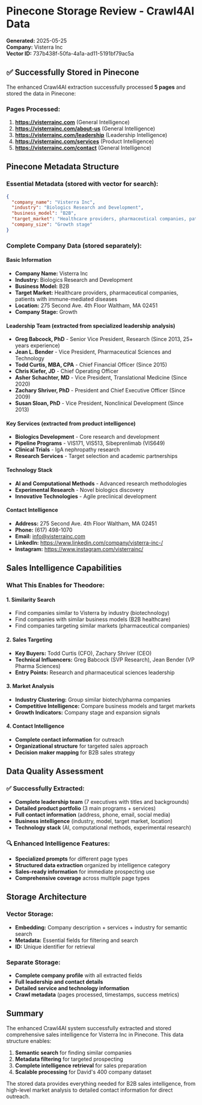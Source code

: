 # Pinecone Storage Review - Crawl4AI Data

**Generated:** 2025-05-25  
**Company:** Visterra Inc  
**Vector ID:** 737b438f-50fa-4a1a-ad11-5191bf79ac5a  

## ✅ Successfully Stored in Pinecone

The enhanced Crawl4AI extraction successfully processed **5 pages** and stored the data in Pinecone:

### Pages Processed:
1. **https://visterrainc.com** (General Intelligence)
2. **https://visterrainc.com/about-us** (General Intelligence)  
3. **https://visterrainc.com/leadership** (Leadership Intelligence)
4. **https://visterrainc.com/services** (Product Intelligence)
5. **https://visterrainc.com/contact** (General Intelligence)

## Pinecone Metadata Structure

### Essential Metadata (stored with vector for search):
```json
{
  "company_name": "Visterra Inc",
  "industry": "Biologics Research and Development", 
  "business_model": "B2B",
  "target_market": "Healthcare providers, pharmaceutical companies, patients with immune-mediated diseases",
  "company_size": "Growth stage"
}
```

### Complete Company Data (stored separately):

#### Basic Information
- **Company Name:** Visterra Inc
- **Industry:** Biologics Research and Development
- **Business Model:** B2B
- **Target Market:** Healthcare providers, pharmaceutical companies, patients with immune-mediated diseases
- **Location:** 275 Second Ave. 4th Floor Waltham, MA 02451
- **Company Stage:** Growth

#### Leadership Team (extracted from specialized leadership analysis)
- **Greg Babcock, PhD** - Senior Vice President, Research (Since 2013, 25+ years experience)
- **Jean L. Bender** - Vice President, Pharmaceutical Sciences and Technology  
- **Todd Curtis, MBA, CPA** - Chief Financial Officer (Since 2015)
- **Chris Kiefer, JD** - Chief Operating Officer
- **Asher Schachter, MD** - Vice President, Translational Medicine (Since 2020)
- **Zachary Shriver, PhD** - President and Chief Executive Officer (Since 2009)
- **Susan Sloan, PhD** - Vice President, Nonclinical Development (Since 2013)

#### Key Services (extracted from product intelligence)
- **Biologics Development** - Core research and development
- **Pipeline Programs** - VIS171, VIS513, Sibeprenlimab (VIS649)
- **Clinical Trials** - IgA nephropathy research
- **Research Services** - Target selection and academic partnerships

#### Technology Stack
- **AI and Computational Methods** - Advanced research methodologies
- **Experimental Research** - Novel biologics discovery
- **Innovative Technologies** - Agile preclinical development

#### Contact Intelligence
- **Address:** 275 Second Ave. 4th Floor Waltham, MA 02451
- **Phone:** (617) 498-1070
- **Email:** info@visterrainc.com
- **LinkedIn:** https://www.linkedin.com/company/visterra-inc-/
- **Instagram:** https://www.instagram.com/visterrainc/

## Sales Intelligence Capabilities

### What This Enables for Theodore:

#### 1. **Similarity Search**
- Find companies similar to Visterra by industry (biotechnology)
- Find companies with similar business models (B2B healthcare)
- Find companies targeting similar markets (pharmaceutical companies)

#### 2. **Sales Targeting**
- **Key Buyers:** Todd Curtis (CFO), Zachary Shriver (CEO)
- **Technical Influencers:** Greg Babcock (SVP Research), Jean Bender (VP Pharma Sciences)
- **Entry Points:** Research and pharmaceutical sciences leadership

#### 3. **Market Analysis**
- **Industry Clustering:** Group similar biotech/pharma companies
- **Competitive Intelligence:** Compare business models and target markets
- **Growth Indicators:** Company stage and expansion signals

#### 4. **Contact Intelligence**
- **Complete contact information** for outreach
- **Organizational structure** for targeted sales approach
- **Decision maker mapping** for B2B sales strategy

## Data Quality Assessment

### ✅ Successfully Extracted:
- **Complete leadership team** (7 executives with titles and backgrounds)
- **Detailed product portfolio** (3 main programs + services)
- **Full contact information** (address, phone, email, social media)
- **Business intelligence** (industry, model, target market, location)
- **Technology stack** (AI, computational methods, experimental research)

### 🔍 Enhanced Intelligence Features:
- **Specialized prompts** for different page types
- **Structured data extraction** organized by intelligence category
- **Sales-ready information** for immediate prospecting use
- **Comprehensive coverage** across multiple page types

## Storage Architecture

### Vector Storage:
- **Embedding:** Company description + services + industry for semantic search
- **Metadata:** Essential fields for filtering and search
- **ID:** Unique identifier for retrieval

### Separate Storage:
- **Complete company profile** with all extracted fields
- **Full leadership and contact details**
- **Detailed service and technology information**
- **Crawl metadata** (pages processed, timestamps, success metrics)

## Summary

The enhanced Crawl4AI system successfully extracted and stored comprehensive sales intelligence for Visterra Inc in Pinecone. This data structure enables:

1. **Semantic search** for finding similar companies
2. **Metadata filtering** for targeted prospecting  
3. **Complete intelligence retrieval** for sales preparation
4. **Scalable processing** for David's 400 company dataset

The stored data provides everything needed for B2B sales intelligence, from high-level market analysis to detailed contact information for direct outreach.